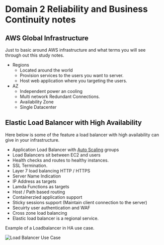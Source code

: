 # Domain 2 Reliability and Business Continuity notes

## AWS Global Infrastructure
Just to basic around AWS infrastructure and what terms you will see through out this study notes.

- Regions
    - Located around the world  
    - Provision services to the users you want to server.
    - Host web application where you targeting the users.
- AZ
  - Independent power an cooling
  - Multi network Redundant Connections.
  - Availability Zone
  - Single Datacenter

## Elastic Load Balancer with High Availability
Here below is some of the feature a load balancer with high availability can give in your infrastructure.

- Application Load Balancer with [Auto Scaling](https://github.com/djdta/Certification/blob/master/AWS/SysOps%20Administrator%20-%20Associate/Domain%202%20Reliability%20and%20Business%20Continuity/2.1%20Implement%20scalability%20and%20elasticity/README.md) groups
- Load Balancers sit between EC2 and users
- Health checks and routes to healthy instances.
- SSL Termination.
- Layer 7 load balancing HTTP / HTTPS
- Server Name Indication
- IP Address as targets
- Lamda Functions as targets
- Host / Path based routing
- Containerzied application support
- Sticky sessions support (Maintain client connection to the server)
- Secuirty user authentication and WAF
- Cross zone load balancing
- Elastic load balancer is a regional service.

Example of a Loadbalancer in HA use case.

![Load Balancer Use Case]()